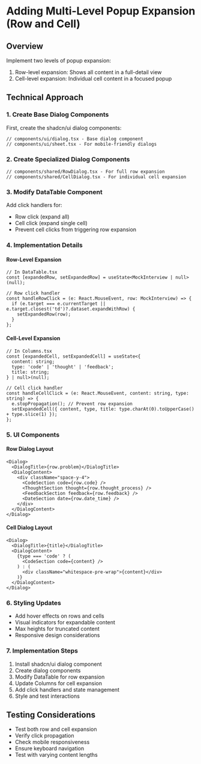 # Adding Multi-Level Popup Expansion (Row and Cell)

## Overview
Implement two levels of popup expansion:
1. Row-level expansion: Shows all content in a full-detail view
2. Cell-level expansion: Individual cell content in a focused popup

## Technical Approach

### 1. Create Base Dialog Components
First, create the shadcn/ui dialog components:
```tsx
// components/ui/dialog.tsx - Base dialog component
// components/ui/sheet.tsx - For mobile-friendly dialogs
```

### 2. Create Specialized Dialog Components
```tsx
// components/shared/RowDialog.tsx - For full row expansion
// components/shared/CellDialog.tsx - For individual cell expansion
```

### 3. Modify DataTable Component
Add click handlers for:
- Row click (expand all)
- Cell click (expand single cell)
- Prevent cell clicks from triggering row expansion

### 4. Implementation Details

#### Row-Level Expansion
```tsx
// In DataTable.tsx
const [expandedRow, setExpandedRow] = useState<MockInterview | null>(null);

// Row click handler
const handleRowClick = (e: React.MouseEvent, row: MockInterview) => {
  if (e.target === e.currentTarget || e.target.closest('td')?.dataset.expandWithRow) {
    setExpandedRow(row);
  }
};
```

#### Cell-Level Expansion
```tsx
// In Columns.tsx
const [expandedCell, setExpandedCell] = useState<{
  content: string;
  type: 'code' | 'thought' | 'feedback';
  title: string;
} | null>(null);

// Cell click handler
const handleCellClick = (e: React.MouseEvent, content: string, type: string) => {
  e.stopPropagation(); // Prevent row expansion
  setExpandedCell({ content, type, title: type.charAt(0).toUpperCase() + type.slice(1) });
};
```

### 5. UI Components

#### Row Dialog Layout
```tsx
<Dialog>
  <DialogTitle>{row.problem}</DialogTitle>
  <DialogContent>
    <div className="space-y-4">
      <CodeSection code={row.code} />
      <ThoughtSection thought={row.thought_process} />
      <FeedbackSection feedback={row.feedback} />
      <DateSection date={row.date_time} />
    </div>
  </DialogContent>
</Dialog>
```

#### Cell Dialog Layout
```tsx
<Dialog>
  <DialogTitle>{title}</DialogTitle>
  <DialogContent>
    {type === 'code' ? (
      <CodeSection code={content} />
    ) : (
      <div className="whitespace-pre-wrap">{content}</div>
    )}
  </DialogContent>
</Dialog>
```

### 6. Styling Updates
- Add hover effects on rows and cells
- Visual indicators for expandable content
- Max heights for truncated content
- Responsive design considerations

### 7. Implementation Steps
1. Install shadcn/ui dialog component
2. Create dialog components
3. Modify DataTable for row expansion
4. Update Columns for cell expansion
5. Add click handlers and state management
6. Style and test interactions

## Testing Considerations
- Test both row and cell expansion
- Verify click propagation
- Check mobile responsiveness
- Ensure keyboard navigation
- Test with varying content lengths